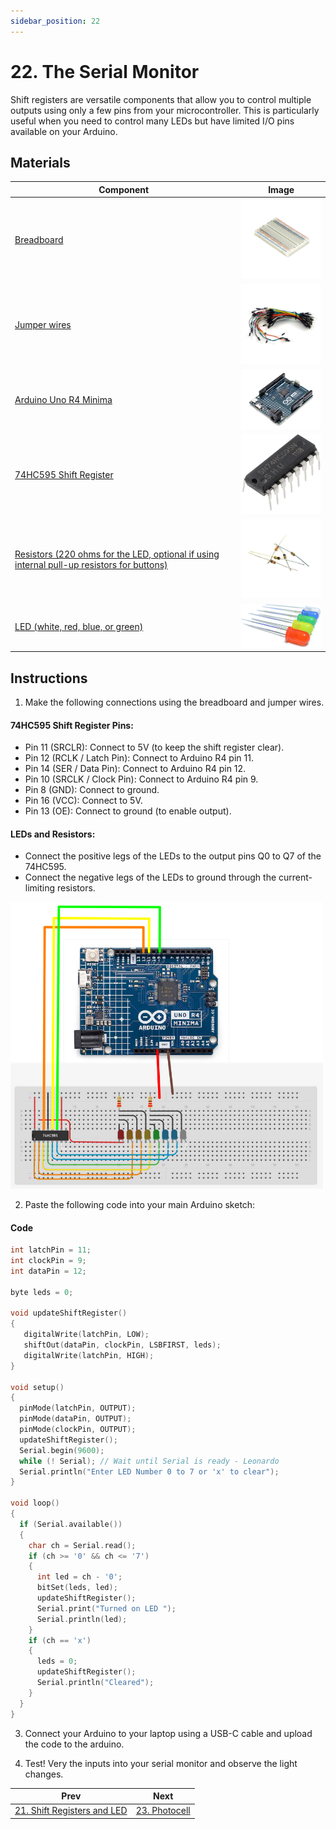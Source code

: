 ```yaml
---
sidebar_position: 22
---
```


# 22. The Serial Monitor
Shift registers are versatile components that allow you to control multiple outputs using only a few pins from your microcontroller. This is particularly useful when you need to control many LEDs but have limited I/O pins available on your Arduino.

## Materials
| Component                       | Image                                                                     |
|---------------------------------|---------------------------------------------------------------------------|
| [Breadboard](https://www.canadarobotix.com/products/160)                                  | <img src="/img/docs/UNO-R4-Starter-Kit/breadboard.webp" width="200" />|
| [Jumper wires](https://www.canadarobotix.com/products/922)                                | <img src="/img/docs/UNO-R4-Starter-Kit/jumper-wires.webp" width="200"  />|
| [Arduino Uno R4 Minima](https://www.canadarobotix.com/collections/featured-1/products/3060)| <img src="/img/docs/UNO-R4-Starter-Kit/arduino-r4-minima.webp" width="200" />|
| [74HC595 Shift Register](https://www.canadarobotix.com/products/848)                      | <img src="/img/docs/UNO-R4-Starter-Kit/74HC595.png" width="200" />|
| [Resistors (220 ohms for the LED, optional if using internal pull-up resistors for buttons)](https://www.canadarobotix.com/products/5138) | <img src="/img/docs/UNO-R4-Starter-Kit/resistors.webp" width="200" />|
| [LED (white, red, blue, or green)](https://www.canadarobotix.com/products/1282)            | <img src="/img/docs/UNO-R4-Starter-Kit/LED.jpg" width="200"/>|

## Instructions

1. Make the following connections using the breadboard and jumper wires.
#### 74HC595 Shift Register Pins:
- Pin 11 (SRCLR): Connect to 5V (to keep the shift register clear).
- Pin 12 (RCLK / Latch Pin): Connect to Arduino R4 pin 11.
- Pin 14 (SER / Data Pin): Connect to Arduino R4 pin 12.
- Pin 10 (SRCLK / Clock Pin): Connect to Arduino R4 pin 9.
- Pin 8 (GND): Connect to ground.
- Pin 16 (VCC): Connect to 5V.
- Pin 13 (OE): Connect to ground (to enable output).

#### LEDs and Resistors:
- Connect the positive legs of the LEDs to the output pins Q0 to Q7 of the 74HC595.
- Connect the negative legs of the LEDs to ground through the current-limiting resistors.

<img src="/img/docs/UNO-R4-Starter-Kit/shift-registers-and-LEDs.png" width="500"/>

2. Paste the following code into your main Arduino sketch:
#### Code
```cpp
int latchPin = 11;
int clockPin = 9;
int dataPin = 12;

byte leds = 0;

void updateShiftRegister()
{
   digitalWrite(latchPin, LOW);
   shiftOut(dataPin, clockPin, LSBFIRST, leds);
   digitalWrite(latchPin, HIGH);
}

void setup() 
{
  pinMode(latchPin, OUTPUT);
  pinMode(dataPin, OUTPUT);  
  pinMode(clockPin, OUTPUT);
  updateShiftRegister();
  Serial.begin(9600);
  while (! Serial); // Wait until Serial is ready - Leonardo
  Serial.println("Enter LED Number 0 to 7 or 'x' to clear");
}

void loop() 
{
  if (Serial.available())
  {
    char ch = Serial.read();
    if (ch >= '0' && ch <= '7')
    {
      int led = ch - '0';
      bitSet(leds, led);
      updateShiftRegister();
      Serial.print("Turned on LED ");
      Serial.println(led);
    }
    if (ch == 'x')
    {
      leds = 0;
      updateShiftRegister();
      Serial.println("Cleared");
    }
  }
}
```

3. Connect your Arduino to your laptop using a USB-C cable and upload the code to the arduino.

4. Test! Very the inputs into your serial monitor and observe the light changes.

|Prev|Next|
|---|---|
|[21. Shift Registers and LED](Shift-Registers-and-LED.md)|[23. Photocell](Photocell.md)|